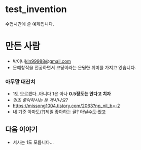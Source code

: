 # test_invention
수업시간에 쓸 예제입니다.

# 만든 사람
* 박이나<kln99988@gmail.com>
* 문예창작을 전공하면서 코딩이라는 ~~은밀한~~ 취미를 가지고 있습니다.

### 아무말 대잔치
* 1도 모르겠다..아니다 1은 아나
**0.5정도는 안다고 치자**
* *민초 좋아하시는 분 계시나요?*
* https://missong1004.tistory.com/2063?np_nil_b=-2
* 내 기준 아마도(?)제일 좋아하는 글? ~~아닐수도 있고~~

## 다음 이야기
* 서사는 1도 모릅니다...